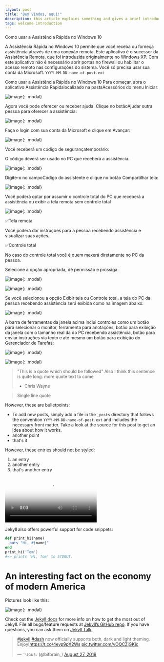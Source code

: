 ```yaml
---
layout: post
title: "Bem vindos, aqui!"
description: this article explains something and gives a brief introduction.
tags: welcome introduction
---
```


Como usar a Assistência Rápida no Windows 10

A Assistência Rápida no Windows 10 permite que você receba ou forneça assistência através de uma conexão remota. Este aplicativo é o sucessor da Assistência Remota, que foi introduzida originalmente no Windows XP. Com este aplicativo não é necessário abrir portas no firewall ou habilitar o acesso remoto nas configurações do sistema. Você só precisa usar sua conta da Microsoft. `YYYY-MM-DD-name-of-post.ext`

Como usar a Assistência Rápida no Windows 10
Para começar, abra o aplicativo Assistência Rápidalocalizado na pastaAcessórios do menu Iniciar:

![image](https://alanprates.github.io/skills/Ingl%C3%AAs%20STI%2021/img/assistencia-rapida-windows-10-01.png){: .modal}

Agora você pode oferecer ou receber ajuda. Clique no botãoAjudar outra pessoa para oferecer a assistência:

![image](https://alanprates.github.io/skills/Ingl%C3%AAs%20STI%2021/img/assistencia-rapida-windows-10-02.png){: .modal}

Faça o login com sua conta da Microsoft e clique em Avançar:

![image](https://alanprates.github.io/skills/Ingl%C3%AAs%20STI%2021/img/assistencia-rapida-windows-10-03.png){: .modal}

Você receberá um código de segurançatemporário:

O código deverá ser usado no PC que receberá a assistência.

![image](https://alanprates.github.io/skills/Ingl%C3%AAs%20STI%2021/img/assistencia-rapida-windows-10-04.png){: .modal}

Digite-o no campoCódigo do assistente e clique no botão Compartilhar tela:

![image](https://alanprates.github.io/skills/Ingl%C3%AAs%20STI%2021/img/assistencia-rapida-windows-10-05.png){: .modal}

Você poderá optar por assumir o controle total do PC que receberá a assistência ou exibir a tela remota sem controle total

![image](https://alanprates.github.io/skills/Ingl%C3%AAs%20STI%2021/img/assistencia-rapida-windows-10-06.png){: .modal}

✅Tela remota

Você poderá dar instruções para a pessoa recebendo assistência e visualizar suas ações.

✅Controle total

No caso do controle total você é quem mexerá diretamente no PC da pessoa.

Selecione a opção apropriada, dê permissão e prossiga:

![image](https://alanprates.github.io/skills/Ingl%C3%AAs%20STI%2021/img/assistencia-rapida-windows-10-07.png){: .modal}

![image](https://alanprates.github.io/skills/Ingl%C3%AAs%20STI%2021/img/assistencia-rapida-windows-10-08.png){: .modal}

Se você selecionou a opção Exibir tela ou Controle total, a tela do PC da pessoa recebendo assistência será exibida como na imagem abaixo:

![image](https://alanprates.github.io/skills/Ingl%C3%AAs%20STI%2021/img/assistencia-rapida-windows-10-09.png){: .modal}

A barra de ferramentas da janela acima inclui controles como um botão para selecionar o monitor, ferramenta para anotações, botão para exibição da janela
com o tamanho real da do PC recebendo assistência, botão para enviar instruções via texto e até mesmo um botão para exibição do Gerenciador de Tarefas:

![image](https://alanprates.github.io/skills/Ingl%C3%AAs%20STI%2021/img/assistencia-rapida-windows-10-10.png){: .modal}

![image](https://alanprates.github.io/skills/Ingl%C3%AAs%20STI%2021/img/assistencia-rapida-windows-10-11.png){: .modal}

> "This is a quote which should be followed"
> Also I think this sentence is quite long.
> more quote text to come
>
> - Chris Wayne

> Single line quote

However, these are bulletpoints:

- To add new posts, simply add a file in the `_posts` directory that follows the convention `YYYY-MM-DD-name-of-post.ext` and includes the necessary front matter. Take a look at the source for this post to get an idea about how it works.
- another point
- that's it

However, these entries should not be styled:

1. an entry
2. another entry
3. that's another entry

<video preload="auto" poster="https://pbs.twimg.com/tweet_video_thumb/D5aj3tfW0AIiSxo.jpg" src="https://video.twimg.com/tweet_video/D5aj3tfW0AIiSxo.mp4" type="video/mp4" autoplay controls></video>

Jekyll also offers powerful support for code snippets:

```ruby
def print_hi(name)
  puts "Hi, #{name}"
end
print_hi('Tom')
#=> prints 'Hi, Tom' to STDOUT.
```

# An interesting fact on the economy of modern America

Pictures look like this:

![image](https://picsum.photos/200){: .modal}

Check out the [Jekyll docs][jekyll-docs] for more info on how to get the most out of Jekyll. File all bugs/feature requests at [Jekyll’s GitHub repo][jekyll-gh]. If you have questions, you can ask them on [Jekyll Talk][jekyll-talk].

[jekyll-docs]: https://jekyllrb.com/docs/home
[jekyll-gh]: https://github.com/jekyll/jekyll
[jekyll-talk]: https://talk.jekyllrb.com/

<blockquote class="twitter-tweet"><p lang="en" dir="ltr"><a href="https://twitter.com/hashtag/jekyll?src=hash&amp;ref_src=twsrc%5Etfw">#jekyll</a> <a href="https://twitter.com/hashtag/dash?src=hash&amp;ref_src=twsrc%5Etfw">#dash</a> now officially supports both, dark and light theming. Enjoy!<a href="https://t.co/4evp9pX2Ws">https://t.co/4evp9pX2Ws</a> <a href="https://t.co/vOQCZjGKic">pic.twitter.com/vOQCZjGKic</a></p>&mdash; 〽️ɪɢᴜᴇʟ (@bitbrain_) <a href="https://twitter.com/bitbrain_/status/1166440978124877827?ref_src=twsrc%5Etfw">August 27, 2019</a></blockquote> <script async src="https://platform.twitter.com/widgets.js" charset="utf-8"></script>
